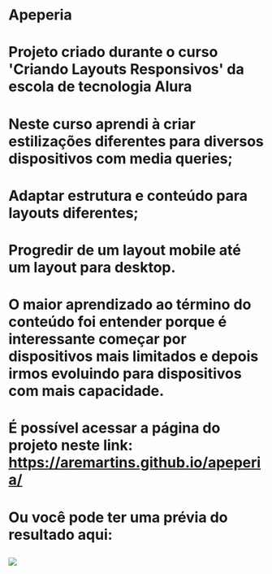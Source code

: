# Apeperia
# Projeto criado durante o curso 'Criando Layouts Responsivos' da escola de tecnologia Alura
# Neste curso aprendi à criar estilizações diferentes para diversos dispositivos com media queries;
# Adaptar estrutura e conteúdo para layouts diferentes;
# Progredir de um layout mobile até um layout para desktop.
# O maior aprendizado ao término do conteúdo foi entender porque é interessante começar por dispositivos mais limitados e depois irmos evoluindo para dispositivos com mais capacidade.
# É possível acessar a página do projeto neste link: https://aremartins.github.io/apeperia/
# Ou você pode ter uma prévia do resultado aqui:</p>
<img src="https://github.com/aremartins/apeperia/blob/main/img/Home%20_%20Apeperia.gif?raw=true">
